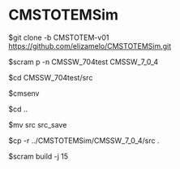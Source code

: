 # CMSTOTEMSim


$git clone -b CMSTOTEM-v01 https://github.com/elizamelo/CMSTOTEMSim.git

$scram p -n CMSSW_704test CMSSW_7_0_4

$cd CMSSW_704test/src

$cmsenv

$cd ..

$mv src src_save

$cp -r ../CMSTOTEMSim/CMSSW_7_0_4/src .

$scram build -j 15
